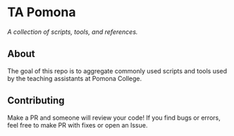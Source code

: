# TA Pomona
*A collection of scripts, tools, and references.*

## About

The goal of this repo is to aggregate commonly used scripts and tools used by
the teaching assistants at Pomona College.

## Contributing

Make a PR and someone will review your code! If you find bugs or errors, feel
free to make PR with fixes or open an Issue.
